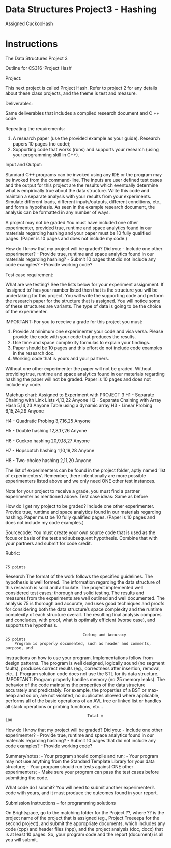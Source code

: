 # Data Structures Project3 - Hashing 

Assigned CuckooHash

# Instructions


The Data Structures Project 3

Outline for CS316 ‘Project Hash’

Project:

This next project is called Project Hash. Refer to project 2 for any details about these class projects, and
the theme is test and measure.

Deliverables:

Same deliverables that includes a compiled research document and C ++ code


Repeating the requirements:
   1) A research paper (use the provided example as your guide). Research papers 10 pages (no code);
   2) Supporting code that works (runs) and supports your research (using your programming skill in
       C++).



Input and Output:

Standard C++ programs can be invoked using any IDE or the program may be invoked from the
command-line. The inputs are user defined test cases and the output for this project are the results
which eventually determine what is empirically true about the data structure. Write this code and
maintain a separate analysis with your results from your experiments. Simulate different loads, different
inputs/outputs, different conditions, etc., and form a hypothesis. As seen in the example research
document, the analysis can be formatted in any number of ways.

A project may not be graded
You must have included one other experimenter, provided true, runtime and space analytics found in
our materials regarding hashing and your paper must be 10 fully qualified pages. (Paper is 10 pages and
does not include my code.)

How do I know that my project will be graded?
Did you:
    - Include one other experimenter?
    - Provide true, runtime and space analytics found in our materials regarding hashing?
    - Submit 10 pages that did not include any code examples?
    - Provide working code?

Test case requirement:

What are we testing? See the lists below for your experiment assignment. If ‘assigned to’ has your
number listed then that is the structure you will be undertaking for this project. You will write the
supporting code and perform the research paper for the structure that is assigned. You will notice some
of these structures are variants. The type of data is going to be the choice of the experimenter.

IMPORTANT: For you to receive a grade for this project you must:
   1) Provide at minimum one experimenter your code and visa versa. Please provide the code with
      your code that produces the results.
   2) Use time and space complexity formulas to explain your findings.
   3) Paper should be 10 pages and this effort do not include code examples in the research doc.
   4) Working code that is yours and your partners.

Without one other experimenter the paper will not be graded. Without providing true, runtime and
space analytics found in our materials regarding hashing the paper will not be graded. Paper is 10 pages
and does not include my code.


Matchup chart:                               Assigned to           Experiment
                                                                   with
PROJECT 3
H1 - Separate Chaining with Link Lists       4,13,22               Anyone
H2 - Separate Chaining with Array Hash       5,14,23               Anyone
Table using a dynamic array
H3 - Linear Probing                          6,15,24,29            Anyone

H4 - Quadratic Probing                       3,7,16,25             Anyone

H5 - Double hashing                          12,8,17,26            Anyone

H6 - Cuckoo hashing                          20,9,18,27            Anyone

H7 - Hopscotch hashing                       1,10,19,28            Anyone

H8 - Two-choice hashing                      2,11,20               Anyone




The list of experimenters can be found in the project folder, aptly named ‘list of experimenters’.
Remember, there intentionally are more possible experimenters listed above and we only need ONE
other test instances.

Note for your project to receive a grade, you must find a partner experimenter as mentioned above.
Test case ideas:
Same as before

How do I get my project to be graded?
Include one other experimenter. Provide true, runtime and space analytics found in our materials
regarding hashing. Paper must be 10 fully qualified pages. (Paper is 10 pages and does not include my
code examples.)

Sourcecode:
You must create your own source code that is used as the focus or basis of the test and subsequent
hypothesis. Combine that with your partners and submit for code credit.


Rubric:



                                                                                              75 points
 Research
 The format of the work follows the specified guidelines. The hypothesis is well formed.
 The information regarding the data structure of this research is solid and articulate. The
 project implemented well considered test cases; thorough and solid testing. The results
 and measures from the experiments are well outlined and well documented. The analysis              75
 is thorough and accurate, and uses good techniques and proofs for considering both the
 data structure’s space complexity and the runtime complexity of each structure overall.
 The resulting final analysis compares and concludes, with proof, what is optimally
 efficient (worse case), and supports the hypothesis.



                                      Coding and Accuracy                                     25 points
        Program is properly documented, such as header and comments, purpose, and
  instructions on how to use your program. Implementations follow from design patterns.
     The program is well designed, logically sound (no segment faults), produces correct
  results (eg., correctness after insertion, removal, etc…). Program solution code does not
   use the STL for its data structure. IMPORTANT: Program properly handles memory (no
                                                                                                    25
  memory leaks). The behavior of the code maintains the properties of the data structure
  accurately and predictably. For example, the properties of a BST or max-heap and so on,
      are not violated, no duplicates allowed where applicable, performs all of the basic
       operations of an AVL tree or linked list or handles all stack operations or probing
                                         functions, etc…




                                        Total =                                                    100

How do I know that my project will be graded?
Did you:
    -    Include one other experimenter?
    -    Provide true, runtime and space analytics found in our materials regarding hashing?
    -    Submit 10 pages that did not include any code examples?
    -    Provide working code?


Summary/notes:
    -    Your program should compile and run;
    -    Your program may not use anything from the Standard Template Library for your data structure;
    -    Your program should run tests against ONE other experimenters;
    -    Make sure your program can pass the test cases before submitting the code.


What code do I submit? You will need to submit another experimenter’s code with yours, and it must
produce the outcomes found in your report.

Submission Instructions – for programming solutions

On Brightspace, go to the matching folder for the Project ??, where ?? is the project name of the project
that is assigned (eg., Project Treeeeps for the second project), and submit the appropriate documents,
which includes any code (cpp) and header files (hpp), and the project analysis (doc, docx) that is at least
10 pages. So, your program code and the report (document) is all you will submit.
